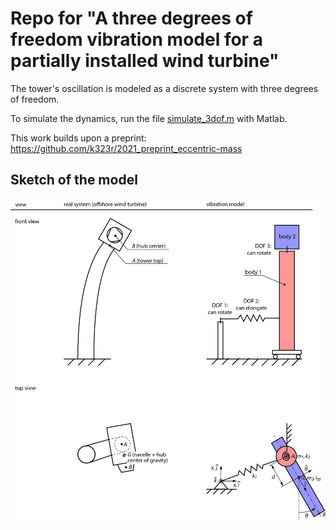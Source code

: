 # Repo for "A three degrees of freedom vibration model for a partially installed wind turbine"

The tower's oscillation is modeled as a discrete system with three degrees of freedom.

To simulate the dynamics, run the file [simulate_3dof.m](simulate_3dof.m) with Matlab.

This work builds upon a preprint: https://github.com/k323r/2021_preprint_eccentric-mass

## Sketch of the model

![Vibration model](vibration_model_v2.jpg)
